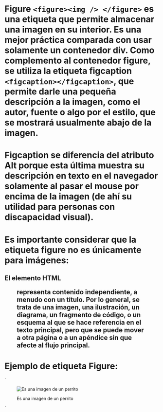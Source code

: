 # Figure `<figure><img /> </figure>` es una etiqueta que permite almacenar una imagen en su interior. Es una mejor práctica comparada con usar solamente un contenedor div. Como complemento al contenedor figure, se utiliza la etiqueta figcaption `<figcaption></figcaption>`, que permite darle una pequeña descripción a la imagen, como el autor, fuente o algo por el estilo, que se mostrará usualmente abajo de la imagen.

# Figcaption se diferencia del atributo Alt porque esta última muestra su descripción en texto en el navegador solamente al pasar el mouse por encima de la imagen (de ahí su utilidad para personas con discapacidad visual).

# Es importante considerar que la etiqueta figure no es únicamente para imágenes:
## El elemento HTML <figure> representa contenido independiente, a menudo con un título. Por lo general, se trata de una imagen, una ilustración, un diagrama, un fragmento de código, o un esquema al que se hace referencia en el texto principal, pero que se puede mover a otra página o a un apéndice sin que afecte al flujo principal.

# Ejemplo de etiqueta Figure:

`<figure>
  <img
    src="./pics/tinified/small.jpg"
    alt="Es una imagen de un perrito"
  />
  <figcaption>Es una imagen de un perrito</figcaption>
</figure>
`